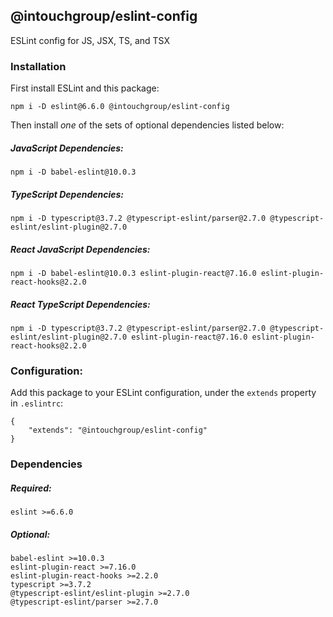 ## @intouchgroup/eslint-config

ESLint config for JS, JSX, TS, and TSX


### Installation
First install ESLint and this package:
```
npm i -D eslint@6.6.0 @intouchgroup/eslint-config
```

Then install *one* of the sets of optional dependencies listed below:

##### JavaScript Dependencies:
```
npm i -D babel-eslint@10.0.3
```

##### TypeScript Dependencies:
```
npm i -D typescript@3.7.2 @typescript-eslint/parser@2.7.0 @typescript-eslint/eslint-plugin@2.7.0
```

##### React JavaScript Dependencies:
```
npm i -D babel-eslint@10.0.3 eslint-plugin-react@7.16.0 eslint-plugin-react-hooks@2.2.0
```

##### React TypeScript Dependencies:
```
npm i -D typescript@3.7.2 @typescript-eslint/parser@2.7.0 @typescript-eslint/eslint-plugin@2.7.0 eslint-plugin-react@7.16.0 eslint-plugin-react-hooks@2.2.0
```


### Configuration:
Add this package to your ESLint configuration, under the `extends` property in `.eslintrc`:
```
{
    "extends": "@intouchgroup/eslint-config"
}
```


### Dependencies
##### Required:
```
eslint >=6.6.0
```

##### Optional:
```
babel-eslint >=10.0.3
eslint-plugin-react >=7.16.0
eslint-plugin-react-hooks >=2.2.0
typescript >=3.7.2
@typescript-eslint/eslint-plugin >=2.7.0
@typescript-eslint/parser >=2.7.0
```

